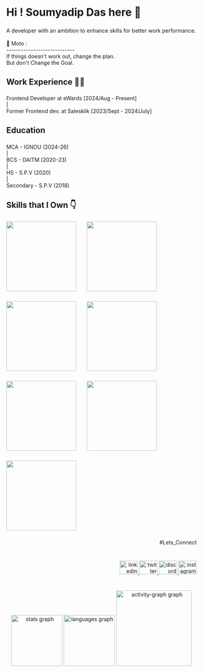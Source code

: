 <h1 align="left">Hi ! Soumyadip Das here 👋</h1>

###

<p align="left">A developer with an ambition to enhance skills for better work performance.<br><br>💯 Moto : <br>----------------------------<br>If things doesn't work out, change the plan.<br>But don't Change the Goal.</p>

###

<h2 align="left">Work Experience 👷‍♂️</h2>

###

<p align="left">Frontend Developer at  eWards [2024/Aug - Present]<br>|<br>Former Frontend dev. at Salesklik [2023/Sept - 2024/July]</p>

###

<h2 align="left">Education</h2>

###

<p align="left">MCA - IGNOU (2024-26)<br>|<br>BCS - DAITM (2020-23)<br>|<br>HS - S.P.V (2020)<br>|<br>Secondary - S.P.V (2018)</p>

###

<h2 align="left">Skills that I Own 👇</h2>

###

<div>
<img height="185" src="https://res.cloudinary.com/dy4g09dtw/image/upload/v1726990204/Skill_Card_1_w0wxip.svg"  />
<img width="20"/>
<img height="185" src="https://res.cloudinary.com/dy4g09dtw/image/upload/v1726988022/Skill_Card_2_ephnum.svg"  />

</div>

###

<div>
<img height="185" src="https://res.cloudinary.com/dy4g09dtw/image/upload/v1726988022/Skill_Card_3_x1cw4s.svg"  />
<img width="20"/>
<img height="185" src="https://res.cloudinary.com/dy4g09dtw/image/upload/v1726988024/Skill_Card_5_kabk9a.svg"  />
</div>

###

<div>
<img height="185" src="https://res.cloudinary.com/dy4g09dtw/image/upload/v1726988024/Skill_Card_4_cnvdxo.svg"  />
<img width="20"/>
<img height="185" src="https://res.cloudinary.com/dy4g09dtw/image/upload/v1726988024/Skill_Card_6_ppq67g.svg"  />
</div>

###

<div>
<img height="185" src="https://res.cloudinary.com/dy4g09dtw/image/upload/v1726988025/Skill_Card_7_cb8xgi.svg"  />
</div>

###

<p align="right">#Lets_Connect</p>

###

<br clear="both">

<div align="right">
  <a href="https://www.linkedin.com/in/soumyadipdas404/" target="_blank">
    <img src="https://raw.githubusercontent.com/maurodesouza/profile-readme-generator/master/src/assets/icons/social/linkedin/default.svg" width="48" height="36" alt="linkedin logo"  />
  </a>
  <a href="https://x.com/soumyadipdas07" target="_blank">
    <img src="https://raw.githubusercontent.com/maurodesouza/profile-readme-generator/master/src/assets/icons/social/twitter/default.svg" width="48" height="36" alt="twitter logo"  />
  </a>
  <a href="https://discordapp.com/users/614742590541004800" target="_blank">
    <img src="https://raw.githubusercontent.com/maurodesouza/profile-readme-generator/master/src/assets/icons/social/discord/default.svg" width="48" height="36" alt="discord logo"  />
  </a>
  <a href="https://www.instagram.com/soumyadip_das14" target="_blank">
    <img src="https://raw.githubusercontent.com/maurodesouza/profile-readme-generator/master/src/assets/icons/social/instagram/default.svg" width="48" height="36" alt="instagram logo"  />
  </a>
</div>

###

<br clear="both">

<div align="center">
  <img src="https://github-readme-stats.vercel.app/api?username=soumyadipdas404&hide_title=true&hide_rank=false&show_icons=true&include_all_commits=true&count_private=false&disable_animations=false&theme=vue-dark&locale=en&hide_border=false" height="135" alt="stats graph"  />
  <img src="https://github-readme-stats.vercel.app/api/top-langs?username=soumyadipdas404&locale=en&hide_title=false&layout=compact&card_width=320&langs_count=5&theme=vue-dark&hide_border=false" height="135" alt="languages graph"  />
  <img src="https://github-readme-activity-graph.vercel.app/graph?username=soumyadipdas404&theme=vue&area_color=fafafa&custom_title=Activity&area=true&radius=20&hide_border=true&hide_title=false" height="200" alt="activity-graph graph"  />
</div>

###
